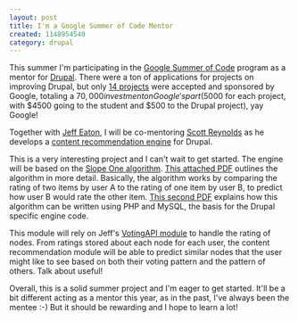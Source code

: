 ```yaml
--- 
layout: post
title: I'm a Google Summer of Code Mentor
created: 1148954540
category: drupal
---
```

This summer I'm participating in the <a href="http://code.google.com/soc/">Google Summer of Code</a> program as a mentor for <a href="http://drupal.org">Drupal</a>. There were a ton of applications for projects on improving Drupal, but only <a href="http://drupal.org/node/65244">14 projects</a> were accepted and sponsored by Google, totaling a $70,000 investment on Google's part ($5000 for each project, with $4500 going to the student and $500 to the Drupal project), yay Google!

Together with <a href="http://jeff.viapositiva.net/">Jeff Eaton</a>, I will be co-mentoring <a href="http://scottreynolds.us/">Scott Reynolds</a> as he develops a <a href="http://drupal.org/node/61877">content recommendation engine</a> for Drupal.

This is a very interesting project and I can't wait to get started. The engine will be based on the <a href="http://en.wikipedia.org/wiki/Slope_One">Slope One algorithm</a>. <a href="/files/lemiremaclachlan_sdm05.pdf">This attached PDF</a> outlines the algorithm in more detail. Basically, the algorithm works by comparing the rating of two items by user A to the rating of one item by user B, to predict how user B would rate the other item. <a href="/files/webpaper.pdf">This second PDF</a> explains how this algorithm can be written using PHP and MySQL, the basis for the Drupal specific engine code.

This module will rely on Jeff's <a href="http://drupal.org/node/36041">VotingAPI module</a> to handle the rating of nodes. From ratings stored about each node for each user, the content recommendation module will be able to predict similar nodes that the user might like to see based on both their voting pattern and the pattern of others. Talk about useful!

Overall, this is a solid summer project and I'm eager to get started. It'll be a bit different acting as a mentor this year, as in the past, I've always been the mentee :-) But it should be rewarding and I hope to learn a lot!

